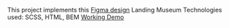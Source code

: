 This project implements this [Figma design](https://www.figma.com/file/lSR1m42L9YwzQwzzxKwHpw/THE-MET)
Landing Museum Technologies used: SCSS, HTML, BEM
[Working Demo](https://alzay007.github.io/Miami-landing/#)
